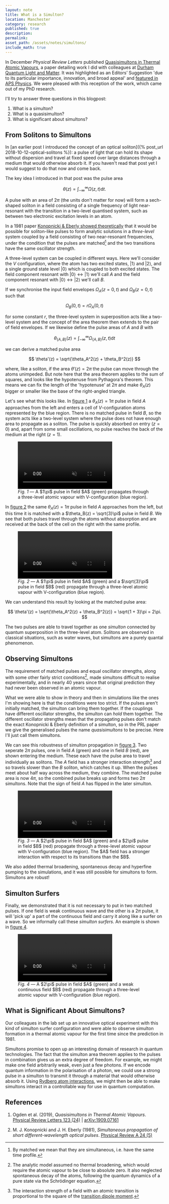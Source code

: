 ```yaml
---
layout: note
title: What is a Simulton?
location: Manchester
category: research
published: true
description:
permalink:
asset_path: /assets/notes/simultons/
include_math: true
---
```


<style>
  /* svg {
    background-color: white;
    border: solid 1px rgba(208,199,198,1);
  } */
  .level {
    stroke: #8c8c8c; /* deep-grey */
    stroke-width: 2px;
  }
  .field {
    stroke-width: 2px;
    marker-start: url(#arrow-start);
    marker-end: url(#arrow-end);
  }
  .stroke-red{
    stroke: #c44e52;
  }
  .stroke-green {
    stroke: #55a868;
  }
  .fill-red {
    fill: #c44e52;
  }
  .fill-green {
    stroke: #55a868;
  }
</style>

In December _Physical Review Letters_ published [Quasisimultons in Thermal
Atomic Vapours][prl-simultons], a paper detailing work I did with colleagues at
[Durham Quantum Light and Matter][dqlm]. It was highlighted as an Editors’
Suggestion 'due to its particular importance, innovation, and broad appeal' and
[featured in APS Physics][aps-syn]. We were pleased with this reception of the
work, which came out of my PhD research.

I'll try to answer three questions in this blogpost:

1. What is a simulton?
2. What is a quasisimulton?
3. What is significant about simultons?

## From Solitons to Simultons

In [an earlier post I introduced the concept of an optical soliton]({% post_url
2018-10-12-optical-solitons %}): a pulse of light that can hold its shape without
dispersion and travel at fixed speed over large distances through a medium that
would otherwise absorb it. If you haven't read that post yet I would suggest to
do that now and come back.

The key idea I introduced in that post was the pulse area

$$
\theta(z)  = \int^\infty_{-\infty} \Omega(z, t) \mathrm{d} t.
$$

A pulse with an area of $2\pi$ (the units don't matter for now) will form a
sech-shaped soliton in a field consisting of a single frequency of light
near-resonant with the transition in a two-level quantised system, such as
between two electronic excitation levels in an atom.

In a 1981 paper [Konopnicki & Eberly showed theoretically][ke1981] that it would
be possible for soliton-like pulses to form analytic solutions in a
_three-level_ system coupled by a field consisting of two near-resonant
frequencies, under the condition that the pulses are matched[^1] and the two
transitions have the same oscillator strength.

<script src="https://d3js.org/d3.v5.min.js"></script>
<script src="https://cdn.jsdelivr.net/npm/mathjax@3/es5/tex-svg.js"></script>
<figure>
<script src="/assets/notes/simultons/src/vee-atom.js"></script>
<!-- <figcaption>Hello world.</figcaption> -->
</figure>

A three-level system can be coupled in different ways. Here we'll consider the
_V_ configuration, where the atom has two excited states, $\left| 1 \right>$ and
$\left| 2 \right>$, and a single ground state level $\left| 0 \right>$ which is
coupled to both excited states. The field component resonant with $\left| 0
\right> \leftrightarrow \left| 1 \right>$ we'll call $A$ and the field component
resonant with $\left| 0 \right> \leftrightarrow \left| 2 \right>$ we'll call
$B$.

If we synchronise the input field envelopes $\Omega_A(z=0, t)$ and
$\Omega_B(z=0, t)$ such that 

$$
\Omega_B(0, t) = r\Omega_A(0, t)
$$

for some constant $r$, the three-level system in superposition acts like a
two-level system and the concept of the area theorem then extends to the pair of
field envelopes. If we likewise define the pulse areas of $A$ and $B$ with

$$
\theta_{\{A,B\}}(z) = \int^\infty_{-\infty} \Omega_{\{A,B\}}(z, t) \mathrm{d} t
$$

we can derive a matched pulse area

$$
\theta'(z) = \sqrt{\theta_A^2(z) + \theta_B^2(z)}
$$

where, like a soliton, if the area $\theta'(z) = 2\pi$ the pulse can move
through the atoms unimpeded. But note here that the area theorem applies to the
sum of squares, and looks like the hypotenuse from Pythagora's theorem. This
means we can fix the length of the 'hypotenuse' at $2\pi$ and make $\theta_A(z)$
bigger or smaller like the base of the right-angled triangle.

Let's see what this looks like. In [figure 1](#fig-1) a $\theta_A(z) = 1\pi$
pulse in field $A$ approaches from the left and enters a cell of
$V$-configuration atoms represented by the blue region. There is no matched
pulse in field $B$, so the system acts like a two-level system where the pulse
does not have enough area to propagate as a soliton. The pulse is quickly
absorbed on entry ($z = 0$) and, apart from some small oscillations, no pulse
reaches the back of the medium at the right ($z = 1$).

<figure id="fig-1">
<video class="full" autoplay loop muted>
  <source src="{{ page.asset_path }}src/anim_mbs-vee-sech-sqrt1-sqrt0.mp4" 
    type="video/mp4" />
</video>
<figcaption>
<em>Fig. 1 &mdash; </em> A $1\pi$ pulse in field $A$ (green) 
  propagates through a three-level atomic vapour with V-configuration (blue 
  region).
</figcaption>
</figure>

In [figure 2](#fig-2) the same $\theta_A(z) = 1\pi$ pulse in field $A$
approaches from the left, but this time it is matched with a $\theta_B(z) =
\sqrt{3}\pi$ pulse in field $B$. We see that both pulses travel through the
atoms without absorption and are received at the back of the cell on the right
with the same profile.

<figure id="fig-2">
<video class="full" autoplay loop muted>
  <source src="{{ page.asset_path }}src/anim_mbs-vee-sech-sqrt1-sqrt3.mp4" 
    type="video/mp4" />
</video>
<figcaption>
<em>Fig. 2 &mdash; </em> A $1\pi$ pulse in field $A$ (green) and a
$\sqrt{3}\pi$ pulse in field $B$ (red) propagate through a three-level atomic 
vapour with V-configuration (blue region).
</figcaption>
</figure>

We can understand this result by looking at the matched pulse area:

$$
\theta'(z) = \sqrt{\theta_A^2(z) + \theta_B^2(z)} = \sqrt{1 + 3}\pi = 2\pi.
$$

The two pulses are able to travel together as one _simulton_ connected by
quantum superposition in the three-level atom. Solitons are observed in
classical situations, such as water waves, but simultons are a purely quantal
phenomenon.

## Observing Simultons

The requirement of matched pulses and equal oscillator strengths, along with
some other fairly strict conditions[^cond], made simultons difficult to realise
experimentally, and in nearly 40 years since that original prediction they had
never been observed in an atomic vapour.

What we were able to show in theory and then in simulations like the ones I'm
showing here is that the conditions were too strict. If the pulses aren't
initially matched, the simulton can bring them together. If the couplings have
different oscillator strengths, the simulton can _hold_ them together. The
different oscillator strengths mean that the propagating pulses don't match the
exact Konopnicki & Eberly definition of a simulton, so in the PRL paper we
give the generalised pulses the name _quasisimultons_ to be precise. Here I'll
just call them simultons.

We can see this robustness of simulton propagation in [figure 3](#fig-3). Two
seperate $2\pi$ pulses, one in field $A$ (green) and one in field $B$ (red), are
shown entering the medium. These each have the pulse area to travel individually
as solitons. The $A$ field has a stronger interaction strength[^tdme] and so
travels slower than the $B$ soliton, which catches it up. When the pulses meet
about half way across the medium, they combine. The matched pulse area is now
$4\pi$, so the combined pulse breaks up and forms two $2\pi$ simultons. Note
that the sign of field $A$ has flipped in the later simulton.

<figure id="fig-3">
<video class="full" autoplay loop muted>
  <source src="{{ page.asset_path }}src/anim_mbs-vee-sech-sqrt2-sqrt2-collide.mp4" 
    type="video/mp4" />
</video>
<figcaption>
<em>Fig. 3 &mdash; </em> A $2\pi$ pulse in field $A$ (green) and a
$2\pi$ pulse in field $B$ (red) propagate through a three-level atomic 
vapour with V-configuration (blue region). The $A$ field has a stronger 
interaction with respect to its transitions than the $B$.
</figcaption>
</figure>

We also added thermal broadening, spontaneous decay and hyperfine pumping to the
simulations, and it was still possible for simultons to form. Simultons are
robust!

## Simulton Surfers

Finally, we demonstrated that it is not necessary to put in two matched pulses.
If one field is weak continuous wave and the other is a $2\pi$ pulse, it will
'pick up' a part of the continuous field and carry it along like a surfer on a
wave. So we informally call these _simulton surfers_. An example is shown in 
[figure 4](#fig-4).

<figure id="fig-4">
<video class="full" autoplay loop muted>
  <source src="{{ page.asset_path }}src/anim_mbs-vee-cw-weak-sech-2.mp4" 
    type="video/mp4" />
</video>
<figcaption>
<em>Fig. 4 &mdash; </em> A $2\pi$ pulse in field $A$ (green) and a
weak continuous field $B$ (red) propagate through a three-level atomic 
vapour with V-configuration (blue region).
</figcaption>
</figure>

## What is Significant About Simultons?

Our colleagues in the lab set up an innovative optical experiment with this kind
of simulton surfer configuration and were able to observe simulton formation in
a thermal atomic vapour for the first time since the prediction in 1981.

Simultons promise to open up an interesting domain of research in quantum
technologies. The fact that the simulton area theorem applies to the pulses in
combination gives us an extra degree of freedom. For example, we might make one
field arbitrarily weak, even just a few photons. If we encode quantum
information in the polarisation of a photon, we could use a strong pulse in a
simulton to transmit it through a material that would otherwise absorb it. Using
[Rydberg atom interactions][ca-rydberg], we might then be able to make simultons
interact in a controllable way for use in quantum computation.

[^1]: By matched we mean that they are simultaneous, i.e. have the same time profile.

[^cond]: The analytic model assumed no thermal broadening, which would require the atomic vapour to be close to absolute zero. It also neglected spontaneous decay of the atoms, following the quantum dynamics of a pure state via the Schrödinger equation.

[^tdme]: The interaction strength of a field with an atomic transition is proportional to the square of the [transition dipole moment][tdm].

## References

1. Ogden et al. (2019), _Quasisimultons in Thermal Atomic Vapours_. [Physical
   Review Letters 123 (24)][prl-simultons] | [arXiv:1909.07161][arxiv-simultons]

2. M. J. Konopnicki and J. H. Eberly (1981), _Simultaneous propagation of short 
    different-wavelength optical pulses_. [Physical Review A 24 (5)][ke1981]

[prl-simultons]: https://journals.aps.org/prl/abstract/10.1103/PhysRevLett.123.243604
[arxiv-simultons]: https://arxiv.org/abs/1909.07161
[dqlm]: https://www.dur.ac.uk/qlm/
[aps-syn]: https://physics.aps.org/synopsis-for/10.1103/PhysRevLett.123.243604
[tdm]: https://en.wikipedia.org/wiki/Transition_dipole_moment
[ke1981]: https://journals.aps.org/pra/abstract/10.1103/PhysRevA.24.2567
[ca-rydberg]: https://arxiv.org/abs/1907.09231
